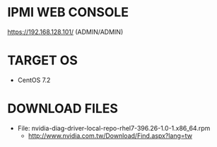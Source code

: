 # IPMI WEB CONSOLE

https://192.168.128.101/ (ADMIN/ADMIN)

# TARGET OS

* CentOS 7.2

# DOWNLOAD FILES

* File: nvidia-diag-driver-local-repo-rhel7-396.26-1.0-1.x86_64.rpm
  * http://www.nvidia.com.tw/Download/Find.aspx?lang=tw
